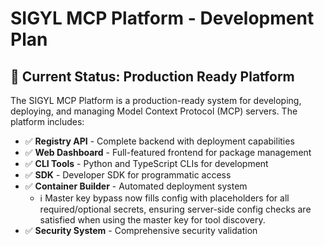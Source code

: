 # SIGYL MCP Platform - Development Plan

## 🎯 Current Status: Production Ready Platform

The SIGYL MCP Platform is a production-ready system for developing, deploying, and managing Model Context Protocol (MCP) servers. The platform includes:

- ✅ **Registry API** - Complete backend with deployment capabilities
- ✅ **Web Dashboard** - Full-featured frontend for package management  
- ✅ **CLI Tools** - Python and TypeScript CLIs for development
- ✅ **SDK** - Developer SDK for programmatic access
- ✅ **Container Builder** - Automated deployment system
    - ℹ️ Master key bypass now fills config with placeholders for all required/optional secrets, ensuring server-side config checks are satisfied when using the master key for tool discovery.
- ✅ **Security System** - Comprehensive security validation

